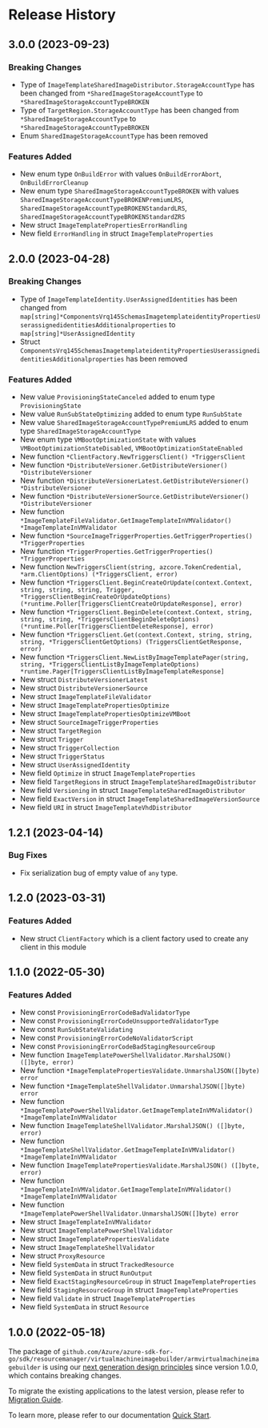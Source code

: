 # Release History

## 3.0.0 (2023-09-23)
### Breaking Changes

- Type of `ImageTemplateSharedImageDistributor.StorageAccountType` has been changed from `*SharedImageStorageAccountType` to `*SharedImageStorageAccountTypeBROKEN`
- Type of `TargetRegion.StorageAccountType` has been changed from `*SharedImageStorageAccountType` to `*SharedImageStorageAccountTypeBROKEN`
- Enum `SharedImageStorageAccountType` has been removed

### Features Added

- New enum type `OnBuildError` with values `OnBuildErrorAbort`, `OnBuildErrorCleanup`
- New enum type `SharedImageStorageAccountTypeBROKEN` with values `SharedImageStorageAccountTypeBROKENPremiumLRS`, `SharedImageStorageAccountTypeBROKENStandardLRS`, `SharedImageStorageAccountTypeBROKENStandardZRS`
- New struct `ImageTemplatePropertiesErrorHandling`
- New field `ErrorHandling` in struct `ImageTemplateProperties`


## 2.0.0 (2023-04-28)
### Breaking Changes

- Type of `ImageTemplateIdentity.UserAssignedIdentities` has been changed from `map[string]*ComponentsVrq145SchemasImagetemplateidentityPropertiesUserassignedidentitiesAdditionalproperties` to `map[string]*UserAssignedIdentity`
- Struct `ComponentsVrq145SchemasImagetemplateidentityPropertiesUserassignedidentitiesAdditionalproperties` has been removed

### Features Added

- New value `ProvisioningStateCanceled` added to enum type `ProvisioningState`
- New value `RunSubStateOptimizing` added to enum type `RunSubState`
- New value `SharedImageStorageAccountTypePremiumLRS` added to enum type `SharedImageStorageAccountType`
- New enum type `VMBootOptimizationState` with values `VMBootOptimizationStateDisabled`, `VMBootOptimizationStateEnabled`
- New function `*ClientFactory.NewTriggersClient() *TriggersClient`
- New function `*DistributeVersioner.GetDistributeVersioner() *DistributeVersioner`
- New function `*DistributeVersionerLatest.GetDistributeVersioner() *DistributeVersioner`
- New function `*DistributeVersionerSource.GetDistributeVersioner() *DistributeVersioner`
- New function `*ImageTemplateFileValidator.GetImageTemplateInVMValidator() *ImageTemplateInVMValidator`
- New function `*SourceImageTriggerProperties.GetTriggerProperties() *TriggerProperties`
- New function `*TriggerProperties.GetTriggerProperties() *TriggerProperties`
- New function `NewTriggersClient(string, azcore.TokenCredential, *arm.ClientOptions) (*TriggersClient, error)`
- New function `*TriggersClient.BeginCreateOrUpdate(context.Context, string, string, string, Trigger, *TriggersClientBeginCreateOrUpdateOptions) (*runtime.Poller[TriggersClientCreateOrUpdateResponse], error)`
- New function `*TriggersClient.BeginDelete(context.Context, string, string, string, *TriggersClientBeginDeleteOptions) (*runtime.Poller[TriggersClientDeleteResponse], error)`
- New function `*TriggersClient.Get(context.Context, string, string, string, *TriggersClientGetOptions) (TriggersClientGetResponse, error)`
- New function `*TriggersClient.NewListByImageTemplatePager(string, string, *TriggersClientListByImageTemplateOptions) *runtime.Pager[TriggersClientListByImageTemplateResponse]`
- New struct `DistributeVersionerLatest`
- New struct `DistributeVersionerSource`
- New struct `ImageTemplateFileValidator`
- New struct `ImageTemplatePropertiesOptimize`
- New struct `ImageTemplatePropertiesOptimizeVMBoot`
- New struct `SourceImageTriggerProperties`
- New struct `TargetRegion`
- New struct `Trigger`
- New struct `TriggerCollection`
- New struct `TriggerStatus`
- New struct `UserAssignedIdentity`
- New field `Optimize` in struct `ImageTemplateProperties`
- New field `TargetRegions` in struct `ImageTemplateSharedImageDistributor`
- New field `Versioning` in struct `ImageTemplateSharedImageDistributor`
- New field `ExactVersion` in struct `ImageTemplateSharedImageVersionSource`
- New field `URI` in struct `ImageTemplateVhdDistributor`


## 1.2.1 (2023-04-14)
### Bug Fixes

- Fix serialization bug of empty value of `any` type.


## 1.2.0 (2023-03-31)
### Features Added

- New struct `ClientFactory` which is a client factory used to create any client in this module


## 1.1.0 (2022-05-30)
### Features Added

- New const `ProvisioningErrorCodeBadValidatorType`
- New const `ProvisioningErrorCodeUnsupportedValidatorType`
- New const `RunSubStateValidating`
- New const `ProvisioningErrorCodeNoValidatorScript`
- New const `ProvisioningErrorCodeBadStagingResourceGroup`
- New function `ImageTemplatePowerShellValidator.MarshalJSON() ([]byte, error)`
- New function `*ImageTemplatePropertiesValidate.UnmarshalJSON([]byte) error`
- New function `*ImageTemplateShellValidator.UnmarshalJSON([]byte) error`
- New function `*ImageTemplatePowerShellValidator.GetImageTemplateInVMValidator() *ImageTemplateInVMValidator`
- New function `ImageTemplateShellValidator.MarshalJSON() ([]byte, error)`
- New function `*ImageTemplateShellValidator.GetImageTemplateInVMValidator() *ImageTemplateInVMValidator`
- New function `ImageTemplatePropertiesValidate.MarshalJSON() ([]byte, error)`
- New function `*ImageTemplateInVMValidator.GetImageTemplateInVMValidator() *ImageTemplateInVMValidator`
- New function `*ImageTemplatePowerShellValidator.UnmarshalJSON([]byte) error`
- New struct `ImageTemplateInVMValidator`
- New struct `ImageTemplatePowerShellValidator`
- New struct `ImageTemplatePropertiesValidate`
- New struct `ImageTemplateShellValidator`
- New struct `ProxyResource`
- New field `SystemData` in struct `TrackedResource`
- New field `SystemData` in struct `RunOutput`
- New field `ExactStagingResourceGroup` in struct `ImageTemplateProperties`
- New field `StagingResourceGroup` in struct `ImageTemplateProperties`
- New field `Validate` in struct `ImageTemplateProperties`
- New field `SystemData` in struct `Resource`


## 1.0.0 (2022-05-18)

The package of `github.com/Azure/azure-sdk-for-go/sdk/resourcemanager/virtualmachineimagebuilder/armvirtualmachineimagebuilder` is using our [next generation design principles](https://azure.github.io/azure-sdk/general_introduction.html) since version 1.0.0, which contains breaking changes.

To migrate the existing applications to the latest version, please refer to [Migration Guide](https://aka.ms/azsdk/go/mgmt/migration).

To learn more, please refer to our documentation [Quick Start](https://aka.ms/azsdk/go/mgmt).